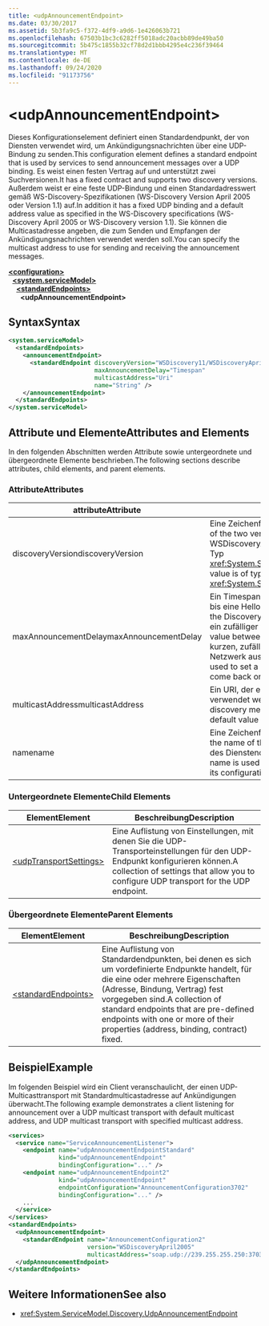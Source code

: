 ```yaml
---
title: <udpAnnouncementEndpoint>
ms.date: 03/30/2017
ms.assetid: 5b3fa9c5-f372-4df9-a9d6-1e426063b721
ms.openlocfilehash: 67503b1bc3c6282ff5018adc20acbb89de49ba50
ms.sourcegitcommit: 5b475c1855b32cf78d2d1bbb4295e4c236f39464
ms.translationtype: MT
ms.contentlocale: de-DE
ms.lasthandoff: 09/24/2020
ms.locfileid: "91173756"
---
```

# \<udpAnnouncementEndpoint>

<span data-ttu-id="85b06-101">Dieses Konfigurationselement definiert einen Standardendpunkt, der von Diensten verwendet wird, um Ankündigungsnachrichten über eine UDP-Bindung zu senden.</span><span class="sxs-lookup"><span data-stu-id="85b06-101">This configuration element defines a standard endpoint that is used by services to send announcement messages over a UDP binding.</span></span> <span data-ttu-id="85b06-102">Es weist einen festen Vertrag auf und unterstützt zwei Suchversionen.</span><span class="sxs-lookup"><span data-stu-id="85b06-102">It has a fixed contract and supports two discovery versions.</span></span> <span data-ttu-id="85b06-103">Außerdem weist er eine feste UDP-Bindung und einen Standardadresswert gemäß WS-Discovery-Spezifikationen (WS-Discovery Version April 2005 oder Version 1.1) auf.</span><span class="sxs-lookup"><span data-stu-id="85b06-103">In addition it has a fixed UDP binding and a default address value as specified in the WS-Discovery specifications (WS-Discovery April 2005 or WS-Discovery version 1.1).</span></span> <span data-ttu-id="85b06-104">Sie können die Multicastadresse angeben, die zum Senden und Empfangen der Ankündigungsnachrichten verwendet werden soll.</span><span class="sxs-lookup"><span data-stu-id="85b06-104">You can specify the multicast address to use for sending and receiving the announcement messages.</span></span>  
  
[**\<configuration>**](../configuration-element.md)\
&nbsp;&nbsp;[**\<system.serviceModel>**](system-servicemodel.md)\
&nbsp;&nbsp;&nbsp;&nbsp;[**\<standardEndpoints>**](standardendpoints.md)\
&nbsp;&nbsp;&nbsp;&nbsp;&nbsp;&nbsp;**\<udpAnnouncementEndpoint>**  
  
## <a name="syntax"></a><span data-ttu-id="85b06-105">Syntax</span><span class="sxs-lookup"><span data-stu-id="85b06-105">Syntax</span></span>  
  
```xml  
<system.serviceModel>
  <standardEndpoints>
    <announcementEndpoint>
      <standardEndpoint discoveryVersion="WSDiscovery11/WSDiscoveryApril2005"
                        maxAnnouncementDelay="Timespan"
                        multicastAddress="Uri"
                        name="String" />
    </announcementEndpoint>
  </standardEndpoints>
</system.serviceModel>
```  
  
## <a name="attributes-and-elements"></a><span data-ttu-id="85b06-106">Attribute und Elemente</span><span class="sxs-lookup"><span data-stu-id="85b06-106">Attributes and Elements</span></span>  

 <span data-ttu-id="85b06-107">In den folgenden Abschnitten werden Attribute sowie untergeordnete und übergeordnete Elemente beschrieben.</span><span class="sxs-lookup"><span data-stu-id="85b06-107">The following sections describe attributes, child elements, and parent elements.</span></span>  
  
### <a name="attributes"></a><span data-ttu-id="85b06-108">Attribute</span><span class="sxs-lookup"><span data-stu-id="85b06-108">Attributes</span></span>  
  
|<span data-ttu-id="85b06-109">attribute</span><span class="sxs-lookup"><span data-stu-id="85b06-109">Attribute</span></span>|<span data-ttu-id="85b06-110">Beschreibung</span><span class="sxs-lookup"><span data-stu-id="85b06-110">Description</span></span>|  
|---------------|-----------------|  
|<span data-ttu-id="85b06-111">discoveryVersion</span><span class="sxs-lookup"><span data-stu-id="85b06-111">discoveryVersion</span></span>|<span data-ttu-id="85b06-112">Eine Zeichenfolge, die eine der zwei Versionen des WS-Suchprotokolls angibt.</span><span class="sxs-lookup"><span data-stu-id="85b06-112">A string that specifies one of the two versions of WS-Discovery protocol.</span></span> <span data-ttu-id="85b06-113">Gültige Werte sind WSDiscovery11 und WSDiscoveryApril2005.</span><span class="sxs-lookup"><span data-stu-id="85b06-113">Valid values are WSDiscovery11 and WSDiscoveryApril2005.</span></span> <span data-ttu-id="85b06-114">Dieser Wert ist vom Typ <xref:System.ServiceModel.Discovery.Configuration.AnnouncementEndpointElement.DiscoveryVersion>.</span><span class="sxs-lookup"><span data-stu-id="85b06-114">This value is of type <xref:System.ServiceModel.Discovery.Configuration.AnnouncementEndpointElement.DiscoveryVersion>.</span></span>|  
|<span data-ttu-id="85b06-115">maxAnnouncementDelay</span><span class="sxs-lookup"><span data-stu-id="85b06-115">maxAnnouncementDelay</span></span>|<span data-ttu-id="85b06-116">Ein Timespan-Wert, der den maximalen Wert für die Verzögerung angibt, den das Suchprotokoll wartet, bis eine Hello-Nachricht gesendet wird.</span><span class="sxs-lookup"><span data-stu-id="85b06-116">A Timespan value that specifies the maximum value for the delay the Discovery protocol will wait before sending a Hello message.</span></span> <span data-ttu-id="85b06-117">Die Wartezeit für diese Nachrichten ist ein zufälliger Zeitwert zwischen 0 und dem Wert dieses Attributs.</span><span class="sxs-lookup"><span data-stu-id="85b06-117">The messages will wait for a random time value between 0 and the value of this attribute before being sent.</span></span> <span data-ttu-id="85b06-118">Dieses Attribut wird zur Angabe einer kurzen, zufällig festgelegten Verzögerung verwendet, um Netzwerküberlastungen zu verhindern, wenn ein Netzwerk ausfällt und alle Dienste zur gleichen Zeit wieder in den Onlinestatus wechseln.</span><span class="sxs-lookup"><span data-stu-id="85b06-118">This attribute is used to set a small, random delay to prevent network storms when a network goes out and all services come back online at the same time.</span></span>|  
|<span data-ttu-id="85b06-119">multicastAddress</span><span class="sxs-lookup"><span data-stu-id="85b06-119">multicastAddress</span></span>|<span data-ttu-id="85b06-120">Ein URI, der eine Multicastadresse angibt, die zum Senden und Empfangen der Ermittlungsnachrichten verwendet werden soll.</span><span class="sxs-lookup"><span data-stu-id="85b06-120">A URI that specifies a multicast address to use for sending and receiving the discovery messages.</span></span> <span data-ttu-id="85b06-121">Der Standardwert ist die Multicastadresse gemäß der Protokollspezifikation.</span><span class="sxs-lookup"><span data-stu-id="85b06-121">The default value is the multicast address as conformant to the protocol specification.</span></span>|  
|<span data-ttu-id="85b06-122">name</span><span class="sxs-lookup"><span data-stu-id="85b06-122">name</span></span>|<span data-ttu-id="85b06-123">Eine Zeichenfolge, die den Namen der Konfiguration des Standardendpunkts angibt.</span><span class="sxs-lookup"><span data-stu-id="85b06-123">A String that specifies the name of the configuration of the standard endpoint.</span></span> <span data-ttu-id="85b06-124">Der Name wird im `endpointConfiguration`-Attribut des Dienstendpunkts zum Verknüpfen eines Standardendpunkts mit der Konfiguration verwendet.</span><span class="sxs-lookup"><span data-stu-id="85b06-124">The name is used in the `endpointConfiguration` attribute of the service endpoint to link a standard endpoint to its configuration.</span></span>|  
  
### <a name="child-elements"></a><span data-ttu-id="85b06-125">Untergeordnete Elemente</span><span class="sxs-lookup"><span data-stu-id="85b06-125">Child Elements</span></span>  
  
|<span data-ttu-id="85b06-126">Element</span><span class="sxs-lookup"><span data-stu-id="85b06-126">Element</span></span>|<span data-ttu-id="85b06-127">Beschreibung</span><span class="sxs-lookup"><span data-stu-id="85b06-127">Description</span></span>|  
|-------------|-----------------|  
|[\<udpTransportSettings>](udptransportsettings.md)|<span data-ttu-id="85b06-128">Eine Auflistung von Einstellungen, mit denen Sie die UDP-Transporteinstellungen für den UDP-Endpunkt konfigurieren können.</span><span class="sxs-lookup"><span data-stu-id="85b06-128">A collection of settings that allow you to configure UDP transport for the UDP endpoint.</span></span>|  
  
### <a name="parent-elements"></a><span data-ttu-id="85b06-129">Übergeordnete Elemente</span><span class="sxs-lookup"><span data-stu-id="85b06-129">Parent Elements</span></span>  
  
|<span data-ttu-id="85b06-130">Element</span><span class="sxs-lookup"><span data-stu-id="85b06-130">Element</span></span>|<span data-ttu-id="85b06-131">Beschreibung</span><span class="sxs-lookup"><span data-stu-id="85b06-131">Description</span></span>|  
|-------------|-----------------|  
|[\<standardEndpoints>](standardendpoints.md)|<span data-ttu-id="85b06-132">Eine Auflistung von Standardendpunkten, bei denen es sich um vordefinierte Endpunkte handelt, für die eine oder mehrere Eigenschaften (Adresse, Bindung, Vertrag) fest vorgegeben sind.</span><span class="sxs-lookup"><span data-stu-id="85b06-132">A collection of standard endpoints that are pre-defined endpoints with one or more of their properties (address, binding, contract) fixed.</span></span>|  
  
## <a name="example"></a><span data-ttu-id="85b06-133">Beispiel</span><span class="sxs-lookup"><span data-stu-id="85b06-133">Example</span></span>  

 <span data-ttu-id="85b06-134">Im folgenden Beispiel wird ein Client veranschaulicht, der einen UDP-Multicasttransport mit Standardmulticastadresse auf Ankündigungen überwacht.</span><span class="sxs-lookup"><span data-stu-id="85b06-134">The following example demonstrates a client listening for announcement over a UDP multicast transport with default multicast address, and UDP multicast transport with specified multicast address.</span></span>  
  
```xml  
<services>
  <service name="ServiceAnnouncementListener">
    <endpoint name="udpAnnouncementEndpointStandard"
              kind="udpAnnouncementEndpoint"
              bindingConfiguration="..." />
    <endpoint name="udpAnnouncementEndpoint2"
              kind="udpAnnouncementEndpoint"
              endpointConfiguration="AnnouncementConfiguration3702"
              bindingConfiguration="..." />
    ...
  </service>
</services>
<standardEndpoints>
  <udpAnnouncementEndpoint>
    <standardEndpoint name="AnnouncementConfiguration2"
                      version="WSDiscoveryApril2005"
                      multicastAddress="soap.udp://239.255.255.250:3703"/>
  </udpAnnouncementEndpoint>
</standardEndpoints>
```  
  
## <a name="see-also"></a><span data-ttu-id="85b06-135">Weitere Informationen</span><span class="sxs-lookup"><span data-stu-id="85b06-135">See also</span></span>

- <xref:System.ServiceModel.Discovery.UdpAnnouncementEndpoint>
